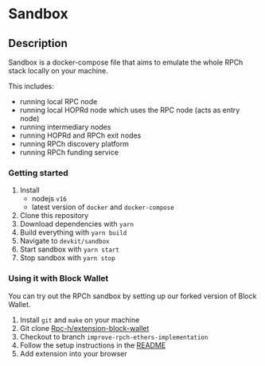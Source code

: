 # Sandbox

## Description

Sandbox is a docker-compose file that aims to emulate the whole RPCh stack locally on your machine.

This includes:

- running local RPC node
- running local HOPRd node which uses the RPC node (acts as entry node)
- running intermediary nodes
- running HOPRd and RPCh exit nodes
- running RPCh discovery platform
- running RPCh funding service

### Getting started

1. Install
   - nodejs `v16`
   - latest version of `docker` and `docker-compose`
2. Clone this repository
3. Download dependencies with `yarn`
4. Build everything with `yarn build`
5. Navigate to `devkit/sandbox`
6. Start sandbox with `yarn start`
7. Stop sandbox with `yarn stop`

### Using it with Block Wallet

You can try out the RPCh sandbox by setting up our forked version of Block Wallet.

1. Install `git` and `make` on your machine
2. Git clone [Rpc-h/extension-block-wallet](https://github.com/Rpc-h/extension-block-wallet)
3. Checkout to branch `improve-rpch-ethers-implementation`
4. Follow the setup instructions in the [README](https://github.com/Rpc-h/extension-block-wallet/tree/improve-rpch-ethers-implementation#getting-started)
5. Add extension into your browser
